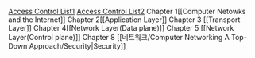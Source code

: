 [Access Control List1](https://eveningdev.tistory.com/65)
[Access Control List2](https://jdcyber.tistory.com/17)
Chapter 1[[Computer Netowks and the Internet]]
Chapter 2[[Application Layer]]
Chapter 3 [[Transport Layer]]
Chapter 4[[Network Layer(Data plane)]]
Chapter 5 [[Network Layer(Control plane)]]
Chapter 8 [[네트워크/Computer Networking A Top-Down Approach/Security|Security]]